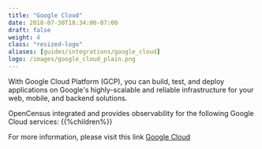 ```yaml
---
title: "Google Cloud"
date: 2018-07-30T18:34:00-07:00
draft: false
weight: 4
class: "resized-logo"
aliases: [guides/integrations/google_cloud]
logo: /images/google_cloud_plain.png
---
```


With Google Cloud Platform (GCP), you can build, test, and deploy applications on Google's highly-scalable and reliable infrastructure for your web, mobile, and backend solutions.

OpenCensus integrated and provides observability for the following Google Cloud services:
{{%children%}}

For more information, please visit this link [Google Cloud](https://cloud.google.com/)
